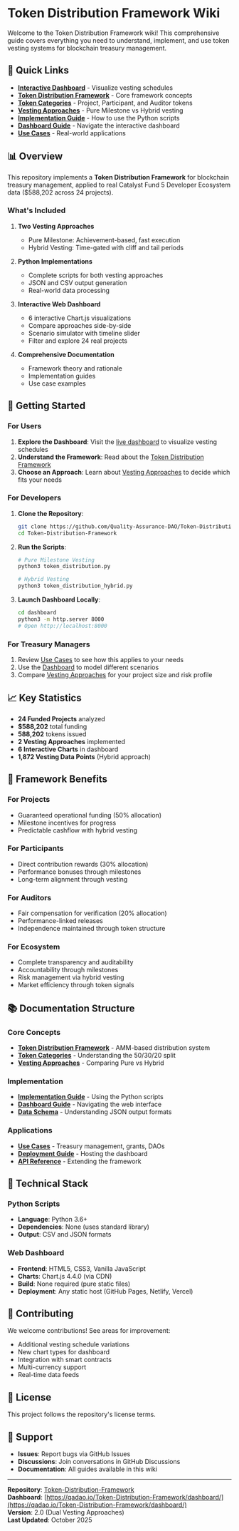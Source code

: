 # Token Distribution Framework Wiki

Welcome to the Token Distribution Framework wiki! This comprehensive guide covers everything you need to understand, implement, and use token vesting systems for blockchain treasury management.

## 🌟 Quick Links

- **[Interactive Dashboard](https://qadao.io/Token-Distribution-Framework/dashboard/)** - Visualize vesting schedules
- **[Token Distribution Framework](Token-Distribution-Framework)** - Core framework concepts
- **[Token Categories](Token-Categories)** - Project, Participant, and Auditor tokens
- **[Vesting Approaches](Vesting-Approaches)** - Pure Milestone vs Hybrid vesting
- **[Implementation Guide](Implementation-Guide)** - How to use the Python scripts
- **[Dashboard Guide](Dashboard-Guide)** - Navigate the interactive dashboard
- **[Use Cases](Use-Cases)** - Real-world applications

## 📊 Overview

This repository implements a **Token Distribution Framework** for blockchain treasury management, applied to real Catalyst Fund 5 Developer Ecosystem data ($588,202 across 24 projects).

### What's Included

1. **Two Vesting Approaches**
   - Pure Milestone: Achievement-based, fast execution
   - Hybrid Vesting: Time-gated with cliff and tail periods

2. **Python Implementations**
   - Complete scripts for both vesting approaches
   - JSON and CSV output generation
   - Real-world data processing

3. **Interactive Web Dashboard**
   - 6 interactive Chart.js visualizations
   - Compare approaches side-by-side
   - Scenario simulator with timeline slider
   - Filter and explore 24 real projects

4. **Comprehensive Documentation**
   - Framework theory and rationale
   - Implementation guides
   - Use case examples

## 🚀 Getting Started

### For Users

1. **Explore the Dashboard**: Visit the [live dashboard](https://qadao.io/Token-Distribution-Framework/dashboard/) to visualize vesting schedules
2. **Understand the Framework**: Read about the [Token Distribution Framework](Token-Distribution-Framework)
3. **Choose an Approach**: Learn about [Vesting Approaches](Vesting-Approaches) to decide which fits your needs

### For Developers

1. **Clone the Repository**:
   ```bash
   git clone https://github.com/Quality-Assurance-DAO/Token-Distribution-Framework.git
   cd Token-Distribution-Framework
   ```

2. **Run the Scripts**:
   ```bash
   # Pure Milestone Vesting
   python3 token_distribution.py
   
   # Hybrid Vesting
   python3 token_distribution_hybrid.py
   ```

3. **Launch Dashboard Locally**:
   ```bash
   cd dashboard
   python3 -m http.server 8000
   # Open http://localhost:8000
   ```

### For Treasury Managers

1. Review [Use Cases](Use-Cases) to see how this applies to your needs
2. Use the [Dashboard](https://qadao.io/Token-Distribution-Framework/dashboard/) to model different scenarios
3. Compare [Vesting Approaches](Vesting-Approaches) for your project size and risk profile

## 📈 Key Statistics

- **24 Funded Projects** analyzed
- **$588,202** total funding
- **588,202** tokens issued
- **2 Vesting Approaches** implemented
- **6 Interactive Charts** in dashboard
- **1,872 Vesting Data Points** (Hybrid approach)

## 🎯 Framework Benefits

### For Projects
- Guaranteed operational funding (50% allocation)
- Milestone incentives for progress
- Predictable cashflow with hybrid vesting

### For Participants
- Direct contribution rewards (30% allocation)
- Performance bonuses through milestones
- Long-term alignment through vesting

### For Auditors
- Fair compensation for verification (20% allocation)
- Performance-linked releases
- Independence maintained through token structure

### For Ecosystem
- Complete transparency and auditability
- Accountability through milestones
- Risk management via hybrid vesting
- Market efficiency through token signals

## 📚 Documentation Structure

### Core Concepts
- **[Token Distribution Framework](Token-Distribution-Framework)** - AMM-based distribution system
- **[Token Categories](Token-Categories)** - Understanding the 50/30/20 split
- **[Vesting Approaches](Vesting-Approaches)** - Comparing Pure vs Hybrid

### Implementation
- **[Implementation Guide](Implementation-Guide)** - Using the Python scripts
- **[Dashboard Guide](Dashboard-Guide)** - Navigating the web interface
- **[Data Schema](Data-Schema)** - Understanding JSON output formats

### Applications
- **[Use Cases](Use-Cases)** - Treasury management, grants, DAOs
- **[Deployment Guide](Deployment-Guide)** - Hosting the dashboard
- **[API Reference](API-Reference)** - Extending the framework

## 🔧 Technical Stack

### Python Scripts
- **Language**: Python 3.6+
- **Dependencies**: None (uses standard library)
- **Output**: CSV and JSON formats

### Web Dashboard
- **Frontend**: HTML5, CSS3, Vanilla JavaScript
- **Charts**: Chart.js 4.4.0 (via CDN)
- **Build**: None required (pure static files)
- **Deployment**: Any static host (GitHub Pages, Netlify, Vercel)

## 🤝 Contributing

We welcome contributions! See areas for improvement:

- Additional vesting schedule variations
- New chart types for dashboard
- Integration with smart contracts
- Multi-currency support
- Real-time data feeds

## 📝 License

This project follows the repository's license terms.

## 📧 Support

- **Issues**: Report bugs via GitHub Issues
- **Discussions**: Join conversations in GitHub Discussions
- **Documentation**: All guides available in this wiki

---

**Repository**: [Token-Distribution-Framework](https://github.com/Quality-Assurance-DAO/Token-Distribution-Framework)  
**Dashboard**: [https://qadao.io/Token-Distribution-Framework/dashboard/](https://qadao.io/Token-Distribution-Framework/dashboard/)  
**Version**: 2.0 (Dual Vesting Approaches)  
**Last Updated**: October 2025

